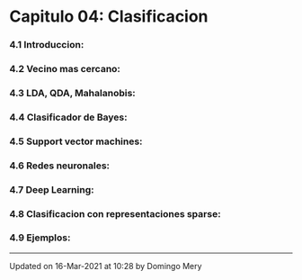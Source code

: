 
# Capitulo 04: Clasificacion
### 4.1 Introduccion:
### 4.2 Vecino mas cercano:
### 4.3 LDA, QDA, Mahalanobis:
### 4.4 Clasificador de Bayes:
### 4.5 Support vector machines:
### 4.6 Redes neuronales:
### 4.7 Deep Learning:
### 4.8 Clasificacion con representaciones sparse:
### 4.9 Ejemplos:
---


Updated on 16-Mar-2021 at 10:28 by Domingo Mery
